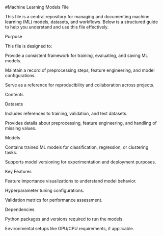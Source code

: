 #Machine Learning Models File

This file is a central repository for managing and documenting machine learning (ML) models, datasets, and workflows. Below is a structured guide to help you understand and use this file effectively.

Purpose

This file is designed to:

Provide a consistent framework for training, evaluating, and saving ML models.

Maintain a record of preprocessing steps, feature engineering, and model configurations.

Serve as a reference for reproducibility and collaboration across projects.

Contents

Datasets

Includes references to training, validation, and test datasets.

Provides details about preprocessing, feature engineering, and handling of missing values.

Models

Contains trained ML models for classification, regression, or clustering tasks.

Supports model versioning for experimentation and deployment purposes.

Key Features

Feature importance visualizations to understand model behavior.

Hyperparameter tuning configurations.

Validation metrics for performance assessment.

Dependencies

Python packages and versions required to run the models.

Environmental setups like GPU/CPU requirements, if applicable.
